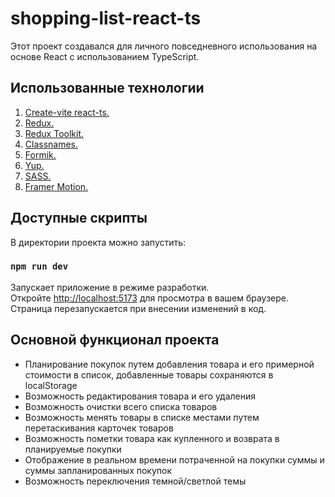 # shopping-list-react-ts
Этот проект создавался для личного повседневного использования на основе React с использованием TypeScript.

## Использованные технологии
1. [Create-vite react-ts.](https://github.com/vitejs/vite/tree/main/packages/create-vite)
2. [Redux.](https://redux.js.org/)
3. [Redux Toolkit.](https://redux-toolkit.js.org/)
4. [Classnames.](https://www.npmjs.com/package/classnames)
5. [Formik.](https://formik.org/)
6. [Yup.](https://www.npmjs.com/package/yup)
7. [SASS.](https://www.npmjs.com/package/sass)
8. [Framer Motion.](https://www.npmjs.com/package/framer-motion)

## Доступные скрипты

В директории проекта можно запустить:

### `npm run dev`
Запускает приложение в режиме разработки.\
Откройте [http://localhost:5173](http://localhost:5173/) для просмотра в вашем браузере.
Страница перезапускается при внесении изменений в код.

## Основной функционал проекта

- Планирование покупок путем добавления товара и его примерной стоимости в список, добавленные товары сохраняются в localStorage
- Возможность редактирования товара и его удаления
- Возможность очистки всего списка товаров
- Возможность менять товары в списке местами путем перетаскивания карточек товаров
- Возможность пометки товара как купленного и возврата в планируемые покупки
- Отображение в реальном времени потраченной на покупки суммы и суммы запланированных покупок
- Возможность переключения темной/светлой темы
